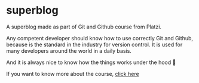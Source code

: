 # superblog

A superblog made as part of Git and Github course from Platzi.

Any competent developer should know how to use correctly Git and Github, because is the standard in the industry for version control. It is used for many developers around the world in a daily basis.

And it is always nice to know how the things works under the hood :eyes:

If you want to know more about the course, [click here](https://platzi.com/cursos/git-github/ "click here")
